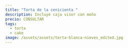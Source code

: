 ```yaml
---
title: "Torta de la cenicienta "
description: Incluye caja visor con moño
precio: CONSULTAR
tags:
  - torta
  - cake
image: /assets/assets/torta-blanca-nieves_edited.jpg
---
```

